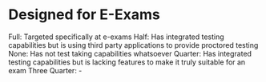 # Designed for E-Exams

Full: Targeted specifically at e-exams
Half: Has integrated testing capabilities but is using third party applications to provide proctored testing 
None: Has not test taking capabilities whatsoever
Quarter: Has integrated testing capabilities but is lacking features to make it truly suitable for an exam
Three Quarter: -